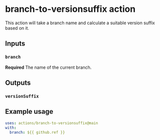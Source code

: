 # branch-to-versionsuffix action

This action will take a branch name and calculate a suitable version suffix based on it.

## Inputs 

### `branch`

**Required** The name of the current branch.

## Outputs

### `versionSuffix`


## Example usage

```yaml
uses: actions/branch-to-versionsuffix@main
with:
  branch: ${{ github.ref }}
```